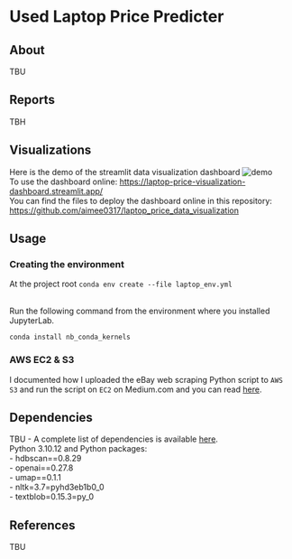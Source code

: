 # Used Laptop Price Predicter 
## About 
TBU

## Reports 
TBH 

## Visualizations 
Here is the demo of the streamlit data visualization dashboard 
![demo](dashboard.gif)
<br> To use the dashboard online: https://laptop-price-visualization-dashboard.streamlit.app/ 
<br> You can find the files to deploy the dashboard online in this repository: https://github.com/aimee0317/laptop_price_data_visualization

## Usage

### Creating the environment

At the project root
`conda env create --file laptop_env.yml`

<br>Run the following command from the environment where you installed
JupyterLab.

`conda install nb_conda_kernels`

### AWS EC2 & S3
I documented how I uploaded the eBay web scraping Python script to `AWS S3` and run the script on `EC2` on Medium.com and you can read [here](https://medium.com/@aimee.tang0317/beginners-guide-to-aws-how-to-run-a-python-script-stored-in-s3-on-ec2-f05730c500e7). 

## Dependencies

TBU - A complete list of dependencies is available [here](TBU).
<br>Python 3.10.12 and Python packages: 
<br>- hdbscan==0.8.29
<br>- openai==0.27.8
<br>- umap==0.1.1
<br>- nltk=3.7=pyhd3eb1b0_0
<br>- textblob=0.15.3=py_0

## References 
TBU


